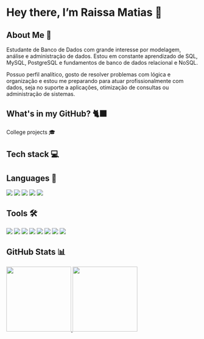 # Hey there, I’m Raissa Matias 🐾

## About Me 🎲

Estudante de Banco de Dados com grande interesse por modelagem, análise e administração de dados. Estou em constante aprendizado de SQL, MySQL, PostgreSQL e fundamentos de banco de dados relacional e NoSQL.

Possuo perfil analítico, gosto de resolver problemas com lógica e organização e estou me preparando para atuar profissionalmente com dados, seja no suporte a aplicações, otimização de consultas ou administração de sistemas.

## What's in my GitHub?  🐈‍⬛

College projects 🎓

## Tech stack 💻

## Languages 📂
<img src="https://img.shields.io/badge/Python-3776AB?style=for-the-badge&logo=python&logoColor=white"/> <img src="https://img.shields.io/badge/Java-ED8B00?style=for-the-badge&logo=openjdk&logoColor=white"/> <img src="https://img.shields.io/badge/IntelliJ_IDEA-000000?style=for-the-badge&logo=intellij-idea&logoColor=white"/> <img src="https://img.shields.io/badge/MySQL-4479A1?style=for-the-badge&logo=mysql&logoColor=white"/> <img src="https://img.shields.io/badge/HTML-E34F26?style=for-the-badge&logo=html5&logoColor=white"/>

## Tools 🛠️
<img src="https://img.shields.io/badge/Git-F05033?style=for-the-badge&logo=git&logoColor=white"/> <img src="https://img.shields.io/badge/GitHub-181717?style=for-the-badge&logo=github&logoColor=white"/> <img src="https://img.shields.io/badge/Blender-F5792A?style=for-the-badge&logo=blender&logoColor=white"/> <img src="https://img.shields.io/badge/ZBrush-7C492F?style=for-the-badge&logo=zbrush&logoColor=white"/> <img src="https://img.shields.io/badge/Notion-000000?style=for-the-badge&logo=notion&logoColor=white"/> <img src="https://img.shields.io/badge/Scene%20Builder-0C2255?style=for-the-badge&logo=java&logoColor=white"/> <img src="https://img.shields.io/badge/DBeaver-5E2A84?style=for-the-badge&logo=dbeaver&logoColor=white"/> <img src="https://img.shields.io/badge/MySQL_Workbench-00758F?style=for-the-badge&logo=mysql&logoColor=white"/>


## GitHub Stats 📊
<div> 
  <a href="https://github.com/raissaMatias">
    <img height="170em" src="https://github-readme-stats.vercel.app/api?username=raissaMatias&show_icons=true&theme=react&include_all_commits=true&count_private=true"/> 
    <img height="170em" src="https://github-readme-stats.vercel.app/api/top-langs/?username=raissaMatias&layout=compact&langs_count=16&theme=react"/> 
  </a> 
</div>

